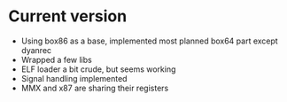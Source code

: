 Current version
======
* Using box86 as a base, implemented most planned box64 part except dyanrec
* Wrapped a few libs
* ELF loader a bit crude, but seems working
* Signal handling implemented
* MMX and x87 are sharing their registers

